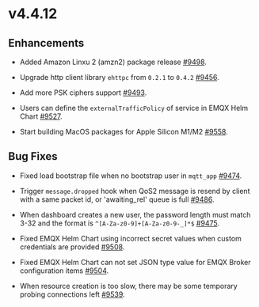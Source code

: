 # v4.4.12

## Enhancements

- Added Amazon Linxu 2 (amzn2) package release [#9498](https://github.com/emqx/emqx/pull/9498).

- Upgrade http client library `ehttpc` from `0.2.1` to `0.4.2` [#9456](https://github.com/emqx/emqx/pull/9456).

- Add more PSK ciphers support [#9493](https://github.com/emqx/emqx/pull/9493).

- Users can define the `externalTrafficPolicy` of service in EMQX Helm Chart [#9527](https://github.com/emqx/emqx/pull/9527).

- Start building MacOS packages for Apple Silicon M1/M2 [#9558](https://github.com/emqx/emqx/pull/9558).

## Bug Fixes

- Fixed load bootstrap file when no bootstrap user in `mqtt_app` [#9474](https://github.com/emqx/emqx/pull/9474).

- Trigger `message.dropped` hook when QoS2 message is resend by client with a same packet id, or 'awaiting_rel' queue is full [#9486](https://github.com/emqx/emqx/pull/9486).

- When dashboard creates a new user, the password length must match 3-32 and the format is `^[A-Za-z0-9]+[A-Za-z0-9-_]*$` [#9475](https://github.com/emqx/emqx-enterprise/pull/9475).

- Fixed EMQX Helm Chart using incorrect secret values when custom credentials are provided [#9508](https://github.com/emqx/emqx/pull/9508).

- Fixed EMQX Helm Chart can not set JSON type value for EMQX Broker configuration items [#9504](https://github.com/emqx/emqx/pull/9504).

- When resource creation is too slow, there may be some temporary probing connections left [#9539](https://github.com/emqx/emqx/pull/9539).
